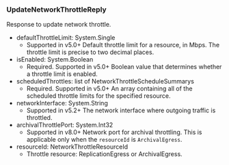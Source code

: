 ### UpdateNetworkThrottleReply
Response to update network throttle.

- defaultThrottleLimit: System.Single
  - Supported in v5.0+
  Default throttle limit for a resource, in Mbps. The throttle limit is precise to two decimal places.
- isEnabled: System.Boolean
  - Required. Supported in v5.0+
  Boolean value that determines whether a throttle limit is enabled.
- scheduledThrottles: list of NetworkThrottleScheduleSummarys
  - Required. Supported in v5.0+
  An array containing all of the scheduled throttle limits for the specified resource.
- networkInterface: System.String
  - Supported in v5.2+
  The network interface where outgoing traffic is throttled.
- archivalThrottlePort: System.Int32
  - Supported in v8.0+
  Network port for archival throttling. This is applicable only when the `resourceId` is `ArchivalEgress`.
- resourceId: NetworkThrottleResourceId
  - Throttle resource: ReplicationEgress or ArchivalEgress.
